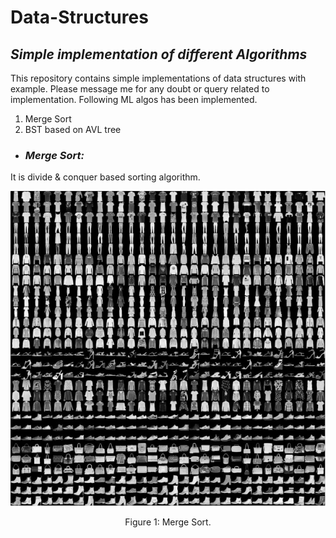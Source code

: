 # Data-Structures
## *_Simple implementation of different Algorithms_*

This repository contains simple implementations of data structures with example. Please message me for any doubt or query related to implementation.
Following ML algos has been implemented.
1. Merge Sort
2. BST based on AVL tree

* ### *Merge Sort:*
It is divide & conquer based sorting algorithm.

<p align="center">
  <img src="https://github.com/mayur-aggarwal/machine-learning/blob/master/fashion_mnist_sample_dataset.png">
</p>
<p align="center">Figure 1: Merge Sort.</p>
